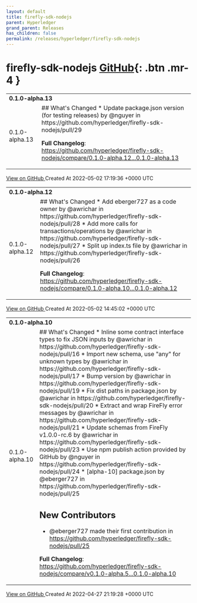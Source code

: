 ```yaml
---
layout: default
title: firefly-sdk-nodejs
parent: Hyperledger
grand_parent: Releases
has_children: false
permalink: /releases/hyperledger/firefly-sdk-nodejs
---
```


# firefly-sdk-nodejs <span class="fs-3 right-align">[GitHub](https://github.com/hyperledger/firefly-sdk-nodejs){: .btn .mr-4 }</span>


<div>
    <table>
        <tr>
            <td colspan="2">
                <b>
                    0.1.0-alpha.13
                </b>
            </td>
        </tr>
        <tr>
            <td>
                <span class="chip">
                    0.1.0-alpha.13
                </span>
            </td>
            <td>
                ## What's Changed
* Update package.json version (for testing releases) by @nguyer in https://github.com/hyperledger/firefly-sdk-nodejs/pull/29


**Full Changelog**: https://github.com/hyperledger/firefly-sdk-nodejs/compare/0.1.0-alpha.12...0.1.0-alpha.13
            </td>
        </tr>
    </table>
    <a href="https://github.com/hyperledger/firefly-sdk-nodejs/releases/tag/0.1.0-alpha.13" class=".btn">
        View on GitHub
    </a>
    <span class="right-align">
        Created At 2022-05-02 17:19:36 +0000 UTC
    </span>
</div>

<div>
    <table>
        <tr>
            <td colspan="2">
                <b>
                    0.1.0-alpha.12
                </b>
            </td>
        </tr>
        <tr>
            <td>
                <span class="chip">
                    0.1.0-alpha.12
                </span>
            </td>
            <td>
                ## What's Changed
* Add eberger727 as a code owner by @awrichar in https://github.com/hyperledger/firefly-sdk-nodejs/pull/28
* Add more calls for transactions/operations by @awrichar in https://github.com/hyperledger/firefly-sdk-nodejs/pull/27
* Split up index.ts file by @awrichar in https://github.com/hyperledger/firefly-sdk-nodejs/pull/26


**Full Changelog**: https://github.com/hyperledger/firefly-sdk-nodejs/compare/0.1.0-alpha.10...0.1.0-alpha.12
            </td>
        </tr>
    </table>
    <a href="https://github.com/hyperledger/firefly-sdk-nodejs/releases/tag/0.1.0-alpha.12" class=".btn">
        View on GitHub
    </a>
    <span class="right-align">
        Created At 2022-05-02 14:45:02 +0000 UTC
    </span>
</div>

<div>
    <table>
        <tr>
            <td colspan="2">
                <b>
                    0.1.0-alpha.10
                </b>
            </td>
        </tr>
        <tr>
            <td>
                <span class="chip">
                    0.1.0-alpha.10
                </span>
            </td>
            <td>
                ## What's Changed
* Inline some contract interface types to fix JSON inputs by @awrichar in https://github.com/hyperledger/firefly-sdk-nodejs/pull/16
* Import new schema, use "any" for unknown types by @awrichar in https://github.com/hyperledger/firefly-sdk-nodejs/pull/17
* Bump version by @awrichar in https://github.com/hyperledger/firefly-sdk-nodejs/pull/19
* Fix dist paths in package.json by @awrichar in https://github.com/hyperledger/firefly-sdk-nodejs/pull/20
* Extract and wrap FireFly error messages by @awrichar in https://github.com/hyperledger/firefly-sdk-nodejs/pull/21
* Update schemas from FireFly v1.0.0-rc.6 by @awrichar in https://github.com/hyperledger/firefly-sdk-nodejs/pull/23
* Use npm publish action provided by GitHub by @nguyer in https://github.com/hyperledger/firefly-sdk-nodejs/pull/24
* [alpha-10] package.json by @eberger727 in https://github.com/hyperledger/firefly-sdk-nodejs/pull/25

## New Contributors
* @eberger727 made their first contribution in https://github.com/hyperledger/firefly-sdk-nodejs/pull/25

**Full Changelog**: https://github.com/hyperledger/firefly-sdk-nodejs/compare/v0.1.0-alpha.5...0.1.0-alpha.10
            </td>
        </tr>
    </table>
    <a href="https://github.com/hyperledger/firefly-sdk-nodejs/releases/tag/0.1.0-alpha.10" class=".btn">
        View on GitHub
    </a>
    <span class="right-align">
        Created At 2022-04-27 21:19:28 +0000 UTC
    </span>
</div>


